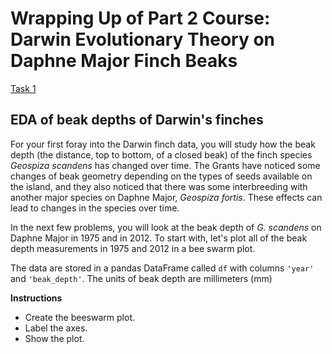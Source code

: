 # Wrapping Up of Part 2 Course: Darwin Evolutionary Theory on Daphne Major Finch Beaks

[Task 1]()

## EDA of beak depths of Darwin's finches

For your first foray into the Darwin finch data, you will study how the beak depth (the distance, top to bottom, of a closed beak) of the finch species *Geospiza scandens* has changed over time. The Grants have noticed some changes of beak geometry depending on the types of seeds available on the island, and they also noticed that there was some interbreeding with another major species on Daphne Major, *Geospiza fortis*. These effects can lead to changes in the species over time.

In the next few problems, you will look at the beak depth of *G. scandens* on Daphne Major in 1975 and in 2012. To start with, let's plot all of the beak depth measurements in 1975 and 2012 in a bee swarm plot.

The data are stored in a pandas DataFrame called `df` with columns `'year'` and `'beak_depth'`. The units of beak depth are millimeters (mm)

**Instructions**

* Create the beeswarm plot.
* Label the axes.
* Show the plot.

